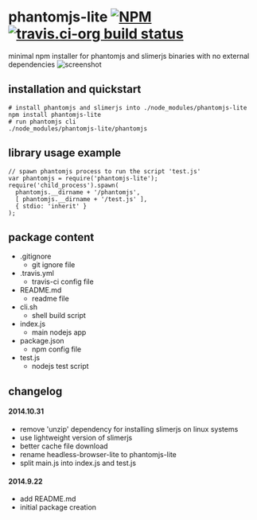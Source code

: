 phantomjs-lite [![NPM](https://img.shields.io/npm/v/phantomjs-lite.svg?style=flat-square)](https://www.npmjs.org/package/phantomjs-lite) [![travis.ci-org build status](https://api.travis-ci.org/kaizhu256/node-phantomjs-lite.svg)](https://travis-ci.org/kaizhu256/node-phantomjs-lite)
==============
minimal npm installer for phantomjs and slimerjs binaries with no external dependencies
![screenshot](http://kaizhu256.github.io/node-phantomjs-lite/screenshot.png)



## installation and quickstart
```
# install phantomjs and slimerjs into ./node_modules/phantomjs-lite
npm install phantomjs-lite
# run phantomjs cli
./node_modules/phantomjs-lite/phantomjs
```



## library usage example
```
// spawn phantomjs process to run the script 'test.js'
var phantomjs = require('phantomjs-lite');
require('child_process').spawn(
  phantomjs.__dirname + '/phantomjs',
  [ phantomjs.__dirname + '/test.js' ],
  { stdio: 'inherit' }
);
```



## package content
- .gitignore
  - git ignore file
- .travis.yml
  - travis-ci config file
- README.md
  - readme file
- cli.sh
  - shell build script
- index.js
  - main nodejs app
- package.json
  - npm config file
- test.js
  - nodejs test script



## changelog
#### 2014.10.31
- remove 'unzip' dependency for installing slimerjs on linux systems
- use lightweight version of slimerjs
- better cache file download
- rename headless-browser-lite to phantomjs-lite
- split main.js into index.js and test.js

#### 2014.9.22
- add README.md
- initial package creation
